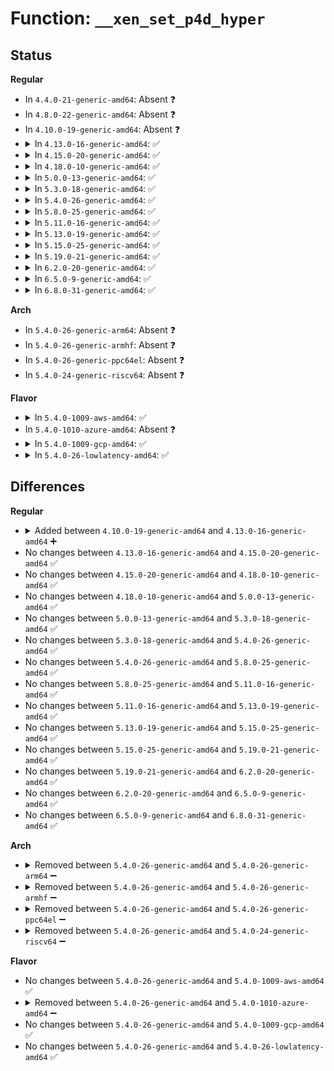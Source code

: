 # Function: <code>__xen_set_p4d_hyper</code>

## Status
<b>Regular</b>
<ul>
<li>
In <code>4.4.0-21-generic-amd64</code>: Absent ❓
</li>
<li>
In <code>4.8.0-22-generic-amd64</code>: Absent ❓
</li>
<li>
In <code>4.10.0-19-generic-amd64</code>: Absent ❓
</li>
<li>
<details>
<summary>In <code>4.13.0-16-generic-amd64</code>: ✅</summary>

```c
void __xen_set_p4d_hyper(p4d_t * ptr, p4d_t val)
```

```json
{
  "name": "__xen_set_p4d_hyper",
  "collision_type": "Unique Static",
  "inline_type": "No",
  "funcs": [
    {
      "addr": 18446744071578978720,
      "name": "__xen_set_p4d_hyper",
      "external": false,
      "loc": "arch/x86/xen/mmu_pv.c:503",
      "file": "arch/x86/xen/mmu_pv.c",
      "inline": "seen, unknown",
      "caller_inline": [],
      "caller_func": [
        "arch/x86/xen/mmu_pv.c:xen_set_p4d",
        "arch/x86/xen/mmu_pv.c:xen_set_p4d",
        "arch/x86/xen/mmu_pv.c:xen_set_p4d_hyper"
      ]
    }
  ],
  "symbols": [
    {
      "addr": 18446744071578978720,
      "name": "__xen_set_p4d_hyper",
      "section": ".text",
      "bind": "STB_LOCAL",
      "size": 202
    }
  ]
}
```
</details>
</li>
<li>
<details>
<summary>In <code>4.15.0-20-generic-amd64</code>: ✅</summary>

```c
void __xen_set_p4d_hyper(p4d_t * ptr, p4d_t val)
```

```json
{
  "name": "__xen_set_p4d_hyper",
  "collision_type": "Unique Static",
  "inline_type": "No",
  "funcs": [
    {
      "addr": 18446744071578981680,
      "name": "__xen_set_p4d_hyper",
      "external": false,
      "loc": "arch/x86/xen/mmu_pv.c:483",
      "file": "arch/x86/xen/mmu_pv.c",
      "inline": "seen, unknown",
      "caller_inline": [],
      "caller_func": [
        "arch/x86/xen/mmu_pv.c:xen_set_p4d",
        "arch/x86/xen/mmu_pv.c:xen_set_p4d",
        "arch/x86/xen/mmu_pv.c:xen_set_p4d_hyper"
      ]
    }
  ],
  "symbols": [
    {
      "addr": 18446744071578981680,
      "name": "__xen_set_p4d_hyper",
      "section": ".text",
      "bind": "STB_LOCAL",
      "size": 202
    }
  ]
}
```
</details>
</li>
<li>
<details>
<summary>In <code>4.18.0-10-generic-amd64</code>: ✅</summary>

```c
void __xen_set_p4d_hyper(p4d_t * ptr, p4d_t val)
```

```json
{
  "name": "__xen_set_p4d_hyper",
  "collision_type": "Unique Static",
  "inline_type": "No",
  "funcs": [
    {
      "addr": 18446744071578984368,
      "name": "__xen_set_p4d_hyper",
      "external": false,
      "loc": "arch/x86/xen/mmu_pv.c:491",
      "file": "arch/x86/xen/mmu_pv.c",
      "inline": "seen, unknown",
      "caller_inline": [],
      "caller_func": [
        "arch/x86/xen/mmu_pv.c:xen_set_p4d",
        "arch/x86/xen/mmu_pv.c:xen_set_p4d",
        "arch/x86/xen/mmu_pv.c:xen_set_p4d_hyper"
      ]
    }
  ],
  "symbols": [
    {
      "addr": 18446744071578984368,
      "name": "__xen_set_p4d_hyper",
      "section": ".text",
      "bind": "STB_LOCAL",
      "size": 217
    }
  ]
}
```
</details>
</li>
<li>
<details>
<summary>In <code>5.0.0-13-generic-amd64</code>: ✅</summary>

```c
void __xen_set_p4d_hyper(p4d_t * ptr, p4d_t val)
```

```json
{
  "name": "__xen_set_p4d_hyper",
  "collision_type": "Unique Static",
  "inline_type": "No",
  "funcs": [
    {
      "addr": 18446744071578982704,
      "name": "__xen_set_p4d_hyper",
      "external": false,
      "loc": "arch/x86/xen/mmu_pv.c:500",
      "file": "arch/x86/xen/mmu_pv.c",
      "inline": "seen, unknown",
      "caller_inline": [],
      "caller_func": [
        "arch/x86/xen/mmu_pv.c:xen_set_p4d",
        "arch/x86/xen/mmu_pv.c:xen_set_p4d",
        "arch/x86/xen/mmu_pv.c:xen_set_p4d_hyper"
      ]
    }
  ],
  "symbols": [
    {
      "addr": 18446744071578982704,
      "name": "__xen_set_p4d_hyper",
      "section": ".text",
      "bind": "STB_LOCAL",
      "size": 217
    }
  ]
}
```
</details>
</li>
<li>
<details>
<summary>In <code>5.3.0-18-generic-amd64</code>: ✅</summary>

```c
void __xen_set_p4d_hyper(p4d_t * ptr, p4d_t val)
```

```json
{
  "name": "__xen_set_p4d_hyper",
  "collision_type": "Unique Static",
  "inline_type": "No",
  "funcs": [
    {
      "addr": 18446744071578995152,
      "name": "__xen_set_p4d_hyper",
      "external": false,
      "loc": "arch/x86/xen/mmu_pv.c:500",
      "file": "arch/x86/xen/mmu_pv.c",
      "inline": "seen, unknown",
      "caller_inline": [],
      "caller_func": [
        "arch/x86/xen/mmu_pv.c:xen_set_p4d",
        "arch/x86/xen/mmu_pv.c:xen_set_p4d",
        "arch/x86/xen/mmu_pv.c:xen_set_p4d_hyper"
      ]
    }
  ],
  "symbols": [
    {
      "addr": 18446744071578995152,
      "name": "__xen_set_p4d_hyper",
      "section": ".text",
      "bind": "STB_LOCAL",
      "size": 206
    }
  ]
}
```
</details>
</li>
<li>
<details>
<summary>In <code>5.4.0-26-generic-amd64</code>: ✅</summary>

```c
void __xen_set_p4d_hyper(p4d_t * ptr, p4d_t val)
```

```json
{
  "name": "__xen_set_p4d_hyper",
  "collision_type": "Unique Static",
  "inline_type": "No",
  "funcs": [
    {
      "addr": 18446744071578996656,
      "name": "__xen_set_p4d_hyper",
      "external": false,
      "loc": "arch/x86/xen/mmu_pv.c:500",
      "file": "arch/x86/xen/mmu_pv.c",
      "inline": "seen, unknown",
      "caller_inline": [],
      "caller_func": [
        "arch/x86/xen/mmu_pv.c:xen_set_p4d",
        "arch/x86/xen/mmu_pv.c:xen_set_p4d",
        "arch/x86/xen/mmu_pv.c:xen_set_p4d_hyper"
      ]
    }
  ],
  "symbols": [
    {
      "addr": 18446744071578996656,
      "name": "__xen_set_p4d_hyper",
      "section": ".text",
      "bind": "STB_LOCAL",
      "size": 206
    }
  ]
}
```
</details>
</li>
<li>
<details>
<summary>In <code>5.8.0-25-generic-amd64</code>: ✅</summary>

```c
void __xen_set_p4d_hyper(p4d_t * ptr, p4d_t val)
```

```json
{
  "name": "__xen_set_p4d_hyper",
  "collision_type": "Unique Static",
  "inline_type": "No",
  "funcs": [
    {
      "addr": 18446744071579006624,
      "name": "__xen_set_p4d_hyper",
      "external": false,
      "loc": "arch/x86/xen/mmu_pv.c:500",
      "file": "arch/x86/xen/mmu_pv.c",
      "inline": "seen, unknown",
      "caller_inline": [],
      "caller_func": [
        "arch/x86/xen/mmu_pv.c:xen_set_p4d",
        "arch/x86/xen/mmu_pv.c:xen_set_p4d",
        "arch/x86/xen/mmu_pv.c:xen_set_p4d_hyper"
      ]
    }
  ],
  "symbols": [
    {
      "addr": 18446744071579006624,
      "name": "__xen_set_p4d_hyper",
      "section": ".text",
      "bind": "STB_LOCAL",
      "size": 205
    }
  ]
}
```
</details>
</li>
<li>
<details>
<summary>In <code>5.11.0-16-generic-amd64</code>: ✅</summary>

```c
void __xen_set_p4d_hyper(p4d_t * ptr, p4d_t val)
```

```json
{
  "name": "__xen_set_p4d_hyper",
  "collision_type": "Unique Static",
  "inline_type": "No",
  "funcs": [
    {
      "addr": 18446744071579006272,
      "name": "__xen_set_p4d_hyper",
      "external": false,
      "loc": "arch/x86/xen/mmu_pv.c:458",
      "file": "arch/x86/xen/mmu_pv.c",
      "inline": "seen, unknown",
      "caller_inline": [],
      "caller_func": [
        "arch/x86/xen/mmu_pv.c:xen_set_p4d",
        "arch/x86/xen/mmu_pv.c:xen_set_p4d",
        "arch/x86/xen/mmu_pv.c:xen_set_p4d_hyper"
      ]
    }
  ],
  "symbols": [
    {
      "addr": 18446744071579006272,
      "name": "__xen_set_p4d_hyper",
      "section": ".text",
      "bind": "STB_LOCAL",
      "size": 205
    }
  ]
}
```
</details>
</li>
<li>
<details>
<summary>In <code>5.13.0-19-generic-amd64</code>: ✅</summary>

```c
void __xen_set_p4d_hyper(p4d_t * ptr, p4d_t val)
```

```json
{
  "name": "__xen_set_p4d_hyper",
  "collision_type": "Unique Static",
  "inline_type": "No",
  "funcs": [
    {
      "addr": 18446744071579015712,
      "name": "__xen_set_p4d_hyper",
      "external": false,
      "loc": "arch/x86/xen/mmu_pv.c:458",
      "file": "arch/x86/xen/mmu_pv.c",
      "inline": "seen, unknown",
      "caller_inline": [],
      "caller_func": [
        "arch/x86/xen/mmu_pv.c:xen_set_p4d",
        "arch/x86/xen/mmu_pv.c:xen_set_p4d",
        "arch/x86/xen/mmu_pv.c:xen_set_p4d_hyper"
      ]
    }
  ],
  "symbols": [
    {
      "addr": 18446744071579015712,
      "name": "__xen_set_p4d_hyper",
      "section": ".text",
      "bind": "STB_LOCAL",
      "size": 220
    }
  ]
}
```
</details>
</li>
<li>
<details>
<summary>In <code>5.15.0-25-generic-amd64</code>: ✅</summary>

```c
void __xen_set_p4d_hyper(p4d_t * ptr, p4d_t val)
```

```json
{
  "name": "__xen_set_p4d_hyper",
  "collision_type": "Unique Static",
  "inline_type": "No",
  "funcs": [
    {
      "addr": 18446744071579033312,
      "name": "__xen_set_p4d_hyper",
      "external": false,
      "loc": "arch/x86/xen/mmu_pv.c:458",
      "file": "arch/x86/xen/mmu_pv.c",
      "inline": "seen, unknown",
      "caller_inline": [],
      "caller_func": [
        "arch/x86/xen/mmu_pv.c:xen_set_p4d",
        "arch/x86/xen/mmu_pv.c:xen_set_p4d",
        "arch/x86/xen/mmu_pv.c:xen_set_p4d_hyper"
      ]
    }
  ],
  "symbols": [
    {
      "addr": 18446744071579033312,
      "name": "__xen_set_p4d_hyper",
      "section": ".text",
      "bind": "STB_LOCAL",
      "size": 220
    }
  ]
}
```
</details>
</li>
<li>
<details>
<summary>In <code>5.19.0-21-generic-amd64</code>: ✅</summary>

```c
void __xen_set_p4d_hyper(p4d_t * ptr, p4d_t val)
```

```json
{
  "name": "__xen_set_p4d_hyper",
  "collision_type": "Unique Static",
  "inline_type": "No",
  "funcs": [
    {
      "addr": 18446744071579053792,
      "name": "__xen_set_p4d_hyper",
      "external": false,
      "loc": "arch/x86/xen/mmu_pv.c:462",
      "file": "arch/x86/xen/mmu_pv.c",
      "inline": "seen, unknown",
      "caller_inline": [],
      "caller_func": [
        "arch/x86/xen/mmu_pv.c:xen_set_p4d",
        "arch/x86/xen/mmu_pv.c:xen_set_p4d",
        "arch/x86/xen/mmu_pv.c:xen_set_p4d_hyper"
      ]
    }
  ],
  "symbols": [
    {
      "addr": 18446744071579053792,
      "name": "__xen_set_p4d_hyper",
      "section": ".text",
      "bind": "STB_LOCAL",
      "size": 203
    }
  ]
}
```
</details>
</li>
<li>
<details>
<summary>In <code>6.2.0-20-generic-amd64</code>: ✅</summary>

```c
void __xen_set_p4d_hyper(p4d_t * ptr, p4d_t val)
```

```json
{
  "name": "__xen_set_p4d_hyper",
  "collision_type": "Unique Static",
  "inline_type": "No",
  "funcs": [
    {
      "addr": 18446744071579084912,
      "name": "__xen_set_p4d_hyper",
      "external": false,
      "loc": "arch/x86/xen/mmu_pv.c:462",
      "file": "arch/x86/xen/mmu_pv.c",
      "inline": "seen, unknown",
      "caller_inline": [],
      "caller_func": [
        "arch/x86/xen/mmu_pv.c:xen_set_p4d",
        "arch/x86/xen/mmu_pv.c:xen_set_p4d",
        "arch/x86/xen/mmu_pv.c:xen_set_p4d_hyper"
      ]
    }
  ],
  "symbols": [
    {
      "addr": 18446744071579084912,
      "name": "__xen_set_p4d_hyper",
      "section": ".text",
      "bind": "STB_LOCAL",
      "size": 203
    }
  ]
}
```
</details>
</li>
<li>
<details>
<summary>In <code>6.5.0-9-generic-amd64</code>: ✅</summary>

```c
void __xen_set_p4d_hyper(p4d_t * ptr, p4d_t val)
```

```json
{
  "name": "__xen_set_p4d_hyper",
  "collision_type": "Unique Static",
  "inline_type": "No",
  "funcs": [
    {
      "addr": 18446744071579085120,
      "name": "__xen_set_p4d_hyper",
      "external": false,
      "loc": "arch/x86/xen/mmu_pv.c:478",
      "file": "arch/x86/xen/mmu_pv.c",
      "inline": "seen, unknown",
      "caller_inline": [],
      "caller_func": [
        "arch/x86/xen/mmu_pv.c:xen_set_p4d",
        "arch/x86/xen/mmu_pv.c:xen_set_p4d",
        "arch/x86/xen/mmu_pv.c:xen_set_p4d_hyper"
      ]
    }
  ],
  "symbols": [
    {
      "addr": 18446744071579085120,
      "name": "__xen_set_p4d_hyper",
      "section": ".text",
      "bind": "STB_LOCAL",
      "size": 203
    }
  ]
}
```
</details>
</li>
<li>
<details>
<summary>In <code>6.8.0-31-generic-amd64</code>: ✅</summary>

```c
void __xen_set_p4d_hyper(p4d_t * ptr, p4d_t val)
```

```json
{
  "name": "__xen_set_p4d_hyper",
  "collision_type": "Unique Static",
  "inline_type": "No",
  "funcs": [
    {
      "addr": 18446744071579110912,
      "name": "__xen_set_p4d_hyper",
      "external": false,
      "loc": "arch/x86/xen/mmu_pv.c:478",
      "file": "arch/x86/xen/mmu_pv.c",
      "inline": "seen, unknown",
      "caller_inline": [],
      "caller_func": [
        "arch/x86/xen/mmu_pv.c:xen_set_p4d",
        "arch/x86/xen/mmu_pv.c:xen_set_p4d",
        "arch/x86/xen/mmu_pv.c:xen_set_p4d_hyper"
      ]
    }
  ],
  "symbols": [
    {
      "addr": 18446744071579110912,
      "name": "__xen_set_p4d_hyper",
      "section": ".text",
      "bind": "STB_LOCAL",
      "size": 203
    }
  ]
}
```
</details>
</li>
</ul>
<b>Arch</b>
<ul>
<li>
In <code>5.4.0-26-generic-arm64</code>: Absent ❓
</li>
<li>
In <code>5.4.0-26-generic-armhf</code>: Absent ❓
</li>
<li>
In <code>5.4.0-26-generic-ppc64el</code>: Absent ❓
</li>
<li>
In <code>5.4.0-24-generic-riscv64</code>: Absent ❓
</li>
</ul>
<b>Flavor</b>
<ul>
<li>
<details>
<summary>In <code>5.4.0-1009-aws-amd64</code>: ✅</summary>

```c
void __xen_set_p4d_hyper(p4d_t * ptr, p4d_t val)
```

```json
{
  "name": "__xen_set_p4d_hyper",
  "collision_type": "Unique Static",
  "inline_type": "No",
  "funcs": [
    {
      "addr": 18446744071578997008,
      "name": "__xen_set_p4d_hyper",
      "external": false,
      "loc": "arch/x86/xen/mmu_pv.c:500",
      "file": "arch/x86/xen/mmu_pv.c",
      "inline": "seen, unknown",
      "caller_inline": [],
      "caller_func": [
        "arch/x86/xen/mmu_pv.c:xen_set_p4d",
        "arch/x86/xen/mmu_pv.c:xen_set_p4d",
        "arch/x86/xen/mmu_pv.c:xen_set_p4d_hyper"
      ]
    }
  ],
  "symbols": [
    {
      "addr": 18446744071578997008,
      "name": "__xen_set_p4d_hyper",
      "section": ".text",
      "bind": "STB_LOCAL",
      "size": 206
    }
  ]
}
```
</details>
</li>
<li>
In <code>5.4.0-1010-azure-amd64</code>: Absent ❓
</li>
<li>
<details>
<summary>In <code>5.4.0-1009-gcp-amd64</code>: ✅</summary>

```c
void __xen_set_p4d_hyper(p4d_t * ptr, p4d_t val)
```

```json
{
  "name": "__xen_set_p4d_hyper",
  "collision_type": "Unique Static",
  "inline_type": "No",
  "funcs": [
    {
      "addr": 18446744071578996592,
      "name": "__xen_set_p4d_hyper",
      "external": false,
      "loc": "arch/x86/xen/mmu_pv.c:500",
      "file": "arch/x86/xen/mmu_pv.c",
      "inline": "seen, unknown",
      "caller_inline": [],
      "caller_func": [
        "arch/x86/xen/mmu_pv.c:xen_set_p4d",
        "arch/x86/xen/mmu_pv.c:xen_set_p4d",
        "arch/x86/xen/mmu_pv.c:xen_set_p4d_hyper"
      ]
    }
  ],
  "symbols": [
    {
      "addr": 18446744071578996592,
      "name": "__xen_set_p4d_hyper",
      "section": ".text",
      "bind": "STB_LOCAL",
      "size": 206
    }
  ]
}
```
</details>
</li>
<li>
<details>
<summary>In <code>5.4.0-26-lowlatency-amd64</code>: ✅</summary>

```c
void __xen_set_p4d_hyper(p4d_t * ptr, p4d_t val)
```

```json
{
  "name": "__xen_set_p4d_hyper",
  "collision_type": "Unique Static",
  "inline_type": "No",
  "funcs": [
    {
      "addr": 18446744071578998992,
      "name": "__xen_set_p4d_hyper",
      "external": false,
      "loc": "arch/x86/xen/mmu_pv.c:500",
      "file": "arch/x86/xen/mmu_pv.c",
      "inline": "seen, unknown",
      "caller_inline": [],
      "caller_func": [
        "arch/x86/xen/mmu_pv.c:xen_set_p4d",
        "arch/x86/xen/mmu_pv.c:xen_set_p4d",
        "arch/x86/xen/mmu_pv.c:xen_set_p4d_hyper"
      ]
    }
  ],
  "symbols": [
    {
      "addr": 18446744071578998992,
      "name": "__xen_set_p4d_hyper",
      "section": ".text",
      "bind": "STB_LOCAL",
      "size": 206
    }
  ]
}
```
</details>
</li>
</ul>

## Differences
<b>Regular</b>
<ul>
<li>
<details>
<summary>Added between <code>4.10.0-19-generic-amd64</code> and <code>4.13.0-16-generic-amd64</code> ➕</summary>

```c
void __xen_set_p4d_hyper(p4d_t * ptr, p4d_t val)
```
</details>
</li>
<li>
No changes between <code>4.13.0-16-generic-amd64</code> and <code>4.15.0-20-generic-amd64</code> ✅
</li>
<li>
No changes between <code>4.15.0-20-generic-amd64</code> and <code>4.18.0-10-generic-amd64</code> ✅
</li>
<li>
No changes between <code>4.18.0-10-generic-amd64</code> and <code>5.0.0-13-generic-amd64</code> ✅
</li>
<li>
No changes between <code>5.0.0-13-generic-amd64</code> and <code>5.3.0-18-generic-amd64</code> ✅
</li>
<li>
No changes between <code>5.3.0-18-generic-amd64</code> and <code>5.4.0-26-generic-amd64</code> ✅
</li>
<li>
No changes between <code>5.4.0-26-generic-amd64</code> and <code>5.8.0-25-generic-amd64</code> ✅
</li>
<li>
No changes between <code>5.8.0-25-generic-amd64</code> and <code>5.11.0-16-generic-amd64</code> ✅
</li>
<li>
No changes between <code>5.11.0-16-generic-amd64</code> and <code>5.13.0-19-generic-amd64</code> ✅
</li>
<li>
No changes between <code>5.13.0-19-generic-amd64</code> and <code>5.15.0-25-generic-amd64</code> ✅
</li>
<li>
No changes between <code>5.15.0-25-generic-amd64</code> and <code>5.19.0-21-generic-amd64</code> ✅
</li>
<li>
No changes between <code>5.19.0-21-generic-amd64</code> and <code>6.2.0-20-generic-amd64</code> ✅
</li>
<li>
No changes between <code>6.2.0-20-generic-amd64</code> and <code>6.5.0-9-generic-amd64</code> ✅
</li>
<li>
No changes between <code>6.5.0-9-generic-amd64</code> and <code>6.8.0-31-generic-amd64</code> ✅
</li>
</ul>
<b>Arch</b>
<ul>
<li>
<details>
<summary>Removed between <code>5.4.0-26-generic-amd64</code> and <code>5.4.0-26-generic-arm64</code> ➖</summary>

```c
void __xen_set_p4d_hyper(p4d_t * ptr, p4d_t val)
```
</details>
</li>
<li>
<details>
<summary>Removed between <code>5.4.0-26-generic-amd64</code> and <code>5.4.0-26-generic-armhf</code> ➖</summary>

```c
void __xen_set_p4d_hyper(p4d_t * ptr, p4d_t val)
```
</details>
</li>
<li>
<details>
<summary>Removed between <code>5.4.0-26-generic-amd64</code> and <code>5.4.0-26-generic-ppc64el</code> ➖</summary>

```c
void __xen_set_p4d_hyper(p4d_t * ptr, p4d_t val)
```
</details>
</li>
<li>
<details>
<summary>Removed between <code>5.4.0-26-generic-amd64</code> and <code>5.4.0-24-generic-riscv64</code> ➖</summary>

```c
void __xen_set_p4d_hyper(p4d_t * ptr, p4d_t val)
```
</details>
</li>
</ul>
<b>Flavor</b>
<ul>
<li>
No changes between <code>5.4.0-26-generic-amd64</code> and <code>5.4.0-1009-aws-amd64</code> ✅
</li>
<li>
<details>
<summary>Removed between <code>5.4.0-26-generic-amd64</code> and <code>5.4.0-1010-azure-amd64</code> ➖</summary>

```c
void __xen_set_p4d_hyper(p4d_t * ptr, p4d_t val)
```
</details>
</li>
<li>
No changes between <code>5.4.0-26-generic-amd64</code> and <code>5.4.0-1009-gcp-amd64</code> ✅
</li>
<li>
No changes between <code>5.4.0-26-generic-amd64</code> and <code>5.4.0-26-lowlatency-amd64</code> ✅
</li>
</ul>
